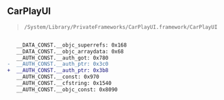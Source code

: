 ## CarPlayUI

> `/System/Library/PrivateFrameworks/CarPlayUI.framework/CarPlayUI`

```diff

   __DATA_CONST.__objc_superrefs: 0x168
   __DATA_CONST.__objc_arraydata: 0x68
   __AUTH_CONST.__auth_got: 0x780
-  __AUTH_CONST.__auth_ptr: 0x3c0
+  __AUTH_CONST.__auth_ptr: 0x3b8
   __AUTH_CONST.__const: 0x970
   __AUTH_CONST.__cfstring: 0x1540
   __AUTH_CONST.__objc_const: 0x8090

```
